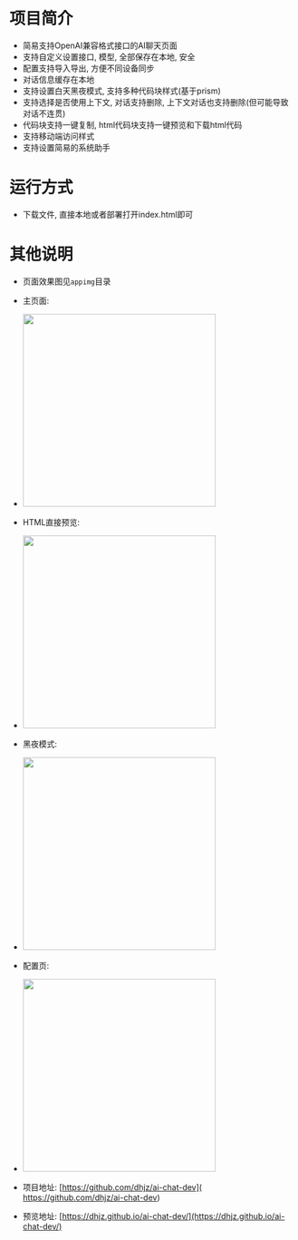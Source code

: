 # 项目简介
- 简易支持OpenAI兼容格式接口的AI聊天页面
- 支持自定义设置接口, 模型, 全部保存在本地, 安全
- 配置支持导入导出, 方便不同设备同步
- 对话信息缓存在本地
- 支持设置白天黑夜模式, 支持多种代码块样式(基于prism)
- 支持选择是否使用上下文, 对话支持删除, 上下文对话也支持删除(但可能导致对话不连贯)
- 代码块支持一键复制, html代码块支持一键预览和下载html代码
- 支持移动端访问样式
- 支持设置简易的系统助手

# 运行方式
- 下载文件, 直接本地或者部署打开index.html即可


# 其他说明
- 页面效果图见`appimg`目录
- 主页面: 
- <img src="https://gcore.jsdelivr.net/gh/dhjz/ai-chat-dev@master/appimg/app1.jpg" style="width: 340px;"/>
- HTML直接预览: 
- <img src="https://gcore.jsdelivr.net/gh/dhjz/ai-chat-dev@master/appimg/app2.jpg" style="width: 340px;"/>
- 黑夜模式: 
- <img src="https://gcore.jsdelivr.net/gh/dhjz/ai-chat-dev@master/appimg/app3.jpg" style="width: 340px;"/>
- 配置页: 
- <img src="https://gcore.jsdelivr.net/gh/dhjz/ai-chat-dev@master/appimg/app4.jpg" style="width: 340px;"/>

- 项目地址: [https://github.com/dhjz/ai-chat-dev]( https://github.com/dhjz/ai-chat-dev)  
- 预览地址: [https://dhjz.github.io/ai-chat-dev/](https://dhjz.github.io/ai-chat-dev/)
